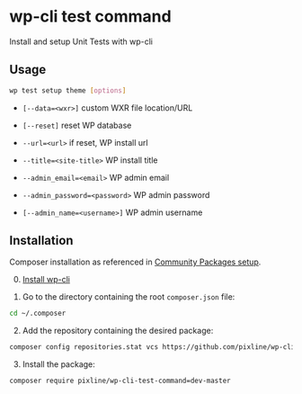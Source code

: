 # wp-cli test command

Install and setup Unit Tests with wp-cli

## Usage

```bash
wp test setup theme [options]
```

* ```[--data=<wxr>]``` custom WXR file location/URL
* ```[--reset]``` reset WP database

* ```--url=<url>``` if reset, WP install url
* ```--title=<site-title>``` WP install title
* ```--admin_email=<email>``` WP admin email
* ```--admin_password=<password>``` WP admin password
* ```[--admin_name=<username>]``` WP admin username


## Installation

Composer installation as referenced in [Community Packages setup](https://github.com/wp-cli/wp-cli/wiki/Community-Packages).

0) [Install wp-cli](http://wp-cli.org#install)

1) Go to the directory containing the root `composer.json` file:

```bash
cd ~/.composer
```

2) Add the repository containing the desired package:

```bash
composer config repositories.stat vcs https://github.com/pixline/wp-cli-test-command
```

3) Install the package:

```bash
composer require pixline/wp-cli-test-command=dev-master
```
